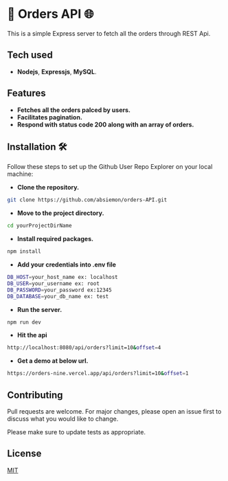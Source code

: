 # 🚀 Orders API 🌐

This is a simple Express server to fetch all the orders through REST Api.

## Tech used
- **Nodejs**, **Expressjs**, **MySQL**.

## Features

- **Fetches all the orders palced by users.**
- **Facilitates pagination.**
- **Respond with status code 200 along with an array of orders.**

## Installation 🛠️

Follow these steps to set up the Github User Repo Explorer on your local machine:

- **Clone the repository.**
```bash
git clone https://github.com/absiemon/orders-API.git
```
- **Move to the project directory.**
```bash
cd yourProjectDirName
```
- **Install required packages.**
```bash
npm install
```
- **Add your credentials into .env file**
```bash
DB_HOST=your_host_name ex: localhost
DB_USER=your_username ex: root
DB_PASSWORD=your_password ex:12345
DB_DATABASE=your_db_name ex: test
```
- **Run the server.**
```bash
npm run dev
```
- **Hit the api**
```bash
http://localhost:8080/api/orders?limit=10&offset=4
```

- **Get a demo at below url.**
```bash
https://orders-nine.vercel.app/api/orders?limit=10&offset=1
```
## Contributing

Pull requests are welcome. For major changes, please open an issue first
to discuss what you would like to change.

Please make sure to update tests as appropriate.

## License

[MIT](https://choosealicense.com/licenses/mit/)

